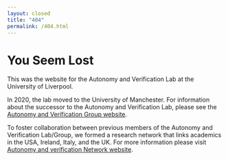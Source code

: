 ```yaml
---
layout: closed
title: "404"
permalink: /404.html
---
```


<h1>You Seem Lost</h1>

This was the website for the Autonomy and Verification Lab at the University of Liverpool.

In 2020, the lab moved to the University of Manchester. For information about the successor to the Autonomy and Verification Lab, please see the [Autonomy and Verification Group website](https://www.cs.manchester.ac.uk/research/expertise/autonomy-and-verification/).

To foster collaboration between previous members of the Autonomy and Verification Lab/Group, we formed a research network that links academics in the USA, Ireland, Italy, and the UK. For more information please visit [Autonomy and verification Network website](https://autonomy-and-verification.github.io/).
